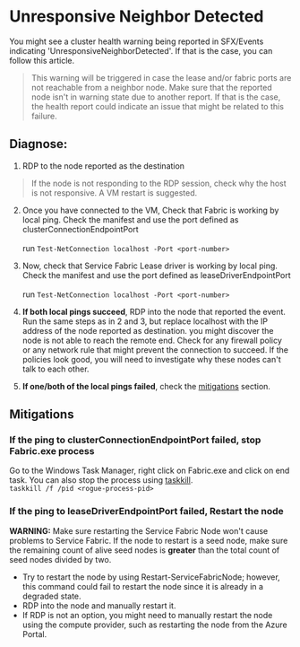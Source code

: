 # Unresponsive Neighbor Detected
You might see a cluster health warning being reported in SFX/Events indicating 'UnresponsiveNeighborDetected'. If that is the case, you can follow this article. 
> This warning will be triggered in case the lease and/or fabric ports are not reachable from a neighbor node. Make sure that the reported node isn't in warning state due to another report. If that is the case, the health report could indicate an issue that might be related to this failure. 

## Diagnose:

1. RDP to the node reported as the destination
> If the node is not responding to the RDP session, check why the host is not responsive. A VM restart is suggested.
2. Once you have connected to the VM, Check that Fabric is working by local ping. Check the manifest and use the port defined as clusterConnectionEndpointPort <br/>  
run `Test-NetConnection localhost -Port <port-number>` 

3. Now, check that Service Fabric Lease driver is working by local ping. Check the manifest and use the port defined as leaseDriverEndpointPort <br/>  
run `Test-NetConnection localhost -Port <port-number>` 
4. **If both local pings succeed**, RDP into the node that reported the event. Run the same steps as in 2 and 3, but replace localhost with the IP address of the node reported as destination. 
you might discover the node is not able to reach the remote end. Check for any firewall policy or any network rule that might prevent the connection to succeed. If the policies look good, you will need to investigate why these nodes can't talk to each other.
5. **If one/both of the local pings failed**, check the [mitigations](#mitigations) section.
   
## Mitigations

### If the ping to clusterConnectionEndpointPort failed, stop Fabric.exe process
Go to the Windows Task Manager, right click on Fabric.exe and click on end task. You can also stop the process using [taskkill](https://learn.microsoft.com/en-us/windows-server/administration/windows-commands/taskkill).<br/> 
`taskkill /f /pid <rogue-process-pid>`


### If the ping to leaseDriverEndpointPort failed, Restart the node 
**WARNING:** Make sure restarting the Service Fabric Node won't cause problems to Service Fabric. If the node to restart is a seed node, make sure the remaining count of alive seed nodes is **greater** than the total count of seed nodes divided by two. 
- Try to restart the node by using Restart-ServiceFabricNode; however, this command could fail to restart the node since it is already in a degraded state.
- RDP into the node and manually restart it.
- If RDP is not an option, you might need to manually restart the node using the compute provider, such as restarting the node from the Azure Portal.





